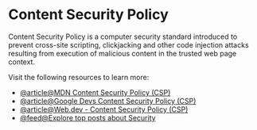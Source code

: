 # Content Security Policy

Content Security Policy is a computer security standard introduced to prevent cross-site scripting, clickjacking and other code injection attacks resulting from execution of malicious content in the trusted web page context.

Visit the following resources to learn more:

- [@article@MDN Content Security Policy (CSP)](https://developer.mozilla.org/en-US/docs/Web/HTTP/CSP)
- [@article@Google Devs Content Security Policy (CSP)](https://developers.google.com/web/fundamentals/security/csp)
- [@article@Web.dev - Content Security Policy (CSP)](https://web.dev/csp/)
- [@feed@Explore top posts about Security](https://app.daily.dev/tags/security?ref=roadmapsh)
